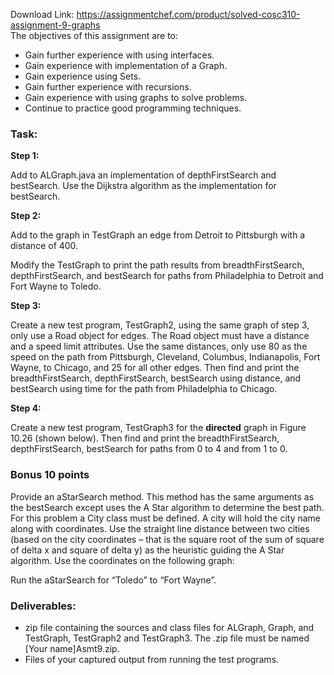 Download Link: https://assignmentchef.com/product/solved-cosc310-assignment-9-graphs
<br>
The objectives of this assignment are to:

<ul>

 <li>Gain further experience with using interfaces.</li>

 <li>Gain experience with implementation of a Graph.</li>

 <li>Gain experience using Sets.</li>

 <li>Gain further experience with recursions.</li>

 <li>Gain experience with using graphs to solve problems.</li>

 <li>Continue to practice good programming techniques.</li>

</ul>

<h3>Task:</h3>

<strong>Step 1:</strong>

Add to ALGraph.java an implementation of depthFirstSearch and bestSearch.  Use the Dijkstra algorithm as the implementation for bestSearch.

<strong>Step 2: </strong>

Add to the graph in TestGraph an edge from Detroit to Pittsburgh with a distance of 400.

Modify the TestGraph to print the path results from breadthFirstSearch, depthFirstSearch, and bestSearch for paths from Philadelphia to Detroit and Fort Wayne to Toledo.

<strong>Step 3: </strong>

Create a new test program, TestGraph2, using the same graph of step 3, only use a Road object for edges.  The Road object must have a distance and a speed limit attributes.  Use the same distances, only use 80 as the speed on the path from Pittsburgh, Cleveland, Columbus, Indianapolis, Fort Wayne, to Chicago, and 25 for all other edges.  Then find and print the breadthFirstSearch, depthFirstSearch, bestSearch using distance, and bestSearch using time for the path from Philadelphia to Chicago.

<strong>Step 4: </strong>

Create a new test program, TestGraph3 for the <strong>directed</strong> graph in Figure 10.26 (shown below). Then find and print the breadthFirstSearch, depthFirstSearch, bestSearch for paths from 0 to 4 and from 1 to 0.

<h3>Bonus 10 points</h3>




Provide an aStarSearch method.  This method has the same arguments as the bestSearch except uses the A Star algorithm to determine the best path.  For this problem a City class must be defined.  A city will hold the city name along with coordinates.  Use the straight line distance between two cities (based on the city coordinates – that is the square root of the sum of square of delta x and square of delta y) as the heuristic guiding the A Star algorithm.  Use the coordinates on the following graph:

Run the aStarSearch for “Toledo” to “Fort Wayne”.

<h3>Deliverables:</h3>

<ul>

 <li>zip file containing the sources and class files for ALGraph, Graph, and TestGraph, TestGraph2 and TestGraph3. The .zip file must be named [Your name]Asmt9.zip.</li>

 <li>Files of your captured output from running the test programs.</li>

</ul>